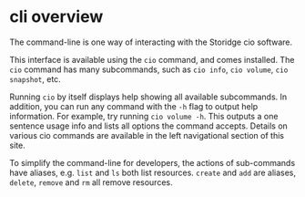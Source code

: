 # cli overview

The command-line is one way of interacting with the Storidge cio software. 

This interface is available using the `cio` command, and comes installed. The `cio` command has many subcommands, such as `cio info`, `cio volume`, `cio snapshot`, etc.

Running `cio` by itself displays help showing all available subcommands. In addition, you can run any command with the `-h` flag to output help information. For example, try running `cio volume -h`. This outputs a one sentence usage info and lists all options the command accepts. Details on various cio commands are available in the left navigational section of this site.

To simplify the command-line for developers, the actions of sub-commands have aliases, e.g. `list` and `ls` both list resources. `create` and `add` are aliases, `delete`, `remove` and `rm` all remove resources. 

